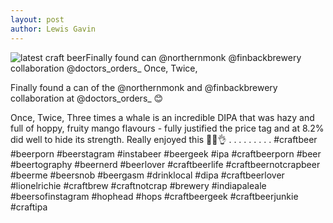 ```yaml
---
layout: post
author: Lewis Gavin
---
```


![latest craft beerFinally found can  @northernmonk @finbackbrewery collaboration @doctors_orders_ Once, Twice,](https://instagram.fman1-1.fna.fbcdn.net/vp/a1b7f7a4ec4a471db5089b9f353bbe2f/5C795509/t51.2885-15/sh0.08/e35/s750x750/44182036_444465822750317_8367710410076760885_n.jpg?ig_cache_key=MTkwMTU0MTk5NzgxOTQ1MTM0MQ%3D%3D.2)

Finally found a can of the  @northernmonk and @finbackbrewery collaboration at @doctors_orders_ 😊

Once, Twice, Three times a whale is an incredible DIPA that was hazy and full of hoppy, fruity mango flavours - fully justified the price tag and at 8.2% did well to hide its strength. Really enjoyed this 🙌🍻👌
.
.
.
.
.
.
.
.
.
#craftbeer #beerporn #beerstagram #instabeer #beergeek #ipa #craftbeerporn #beer #beertography #beernerd #beerlover #craftbeerlife #craftbeernotcrapbeer #beerme #beersnob #beergasm #drinklocal #dipa #craftbeerlover #lionelrichie #craftbrew #craftnotcrap #brewery #indiapaleale #beersofinstagram #hophead #hops #craftbeergeek #craftbeerjunkie #craftipa